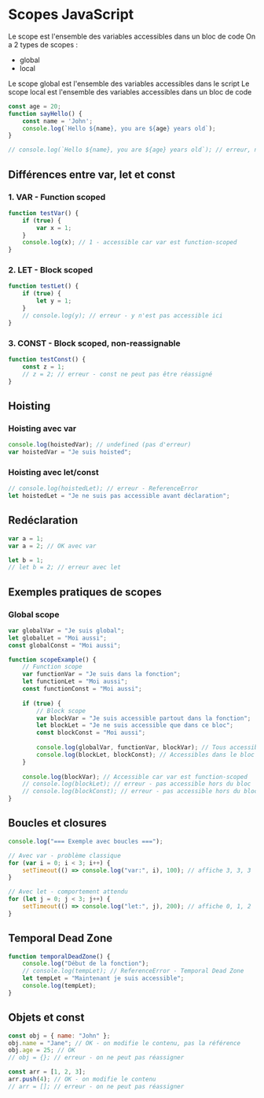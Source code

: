 # Scopes JavaScript

Le scope est l'ensemble des variables accessibles dans un bloc de code
On a 2 types de scopes :
- global
- local

Le scope global est l'ensemble des variables accessibles dans le script
Le scope local est l'ensemble des variables accessibles dans un bloc de code

```js
const age = 20;
function sayHello() {
    const name = 'John';
    console.log(`Hello ${name}, you are ${age} years old`);
}

// console.log(`Hello ${name}, you are ${age} years old`); // erreur, name n'est pas accessible ici
```

## Différences entre var, let et const

### 1. VAR - Function scoped

```js
function testVar() {
    if (true) {
        var x = 1;
    }
    console.log(x); // 1 - accessible car var est function-scoped
}
```

### 2. LET - Block scoped

```js
function testLet() {
    if (true) {
        let y = 1;
    }
    // console.log(y); // erreur - y n'est pas accessible ici
}
```

### 3. CONST - Block scoped, non-reassignable

```js
function testConst() {
    const z = 1;
    // z = 2; // erreur - const ne peut pas être réassigné
}
```

## Hoisting

### Hoisting avec var
```js
console.log(hoistedVar); // undefined (pas d'erreur)
var hoistedVar = "Je suis hoisted";
```

### Hoisting avec let/const
```js
// console.log(hoistedLet); // erreur - ReferenceError
let hoistedLet = "Je ne suis pas accessible avant déclaration";
```

## Redéclaration

```js
var a = 1;
var a = 2; // OK avec var

let b = 1;
// let b = 2; // erreur avec let
```

## Exemples pratiques de scopes

### Global scope
```js
var globalVar = "Je suis global";
let globalLet = "Moi aussi";
const globalConst = "Moi aussi";

function scopeExample() {
    // Function scope
    var functionVar = "Je suis dans la fonction";
    let functionLet = "Moi aussi";
    const functionConst = "Moi aussi";
    
    if (true) {
        // Block scope
        var blockVar = "Je suis accessible partout dans la fonction";
        let blockLet = "Je ne suis accessible que dans ce bloc";
        const blockConst = "Moi aussi";
        
        console.log(globalVar, functionVar, blockVar); // Tous accessibles
        console.log(blockLet, blockConst); // Accessibles dans le bloc
    }
    
    console.log(blockVar); // Accessible car var est function-scoped
    // console.log(blockLet); // erreur - pas accessible hors du bloc
    // console.log(blockConst); // erreur - pas accessible hors du bloc
}
```

## Boucles et closures

```js
console.log("=== Exemple avec boucles ===");

// Avec var - problème classique
for (var i = 0; i < 3; i++) {
    setTimeout(() => console.log("var:", i), 100); // affiche 3, 3, 3
}

// Avec let - comportement attendu
for (let j = 0; j < 3; j++) {
    setTimeout(() => console.log("let:", j), 200); // affiche 0, 1, 2
}
```

## Temporal Dead Zone

```js
function temporalDeadZone() {
    console.log("Début de la fonction");
    // console.log(tempLet); // ReferenceError - Temporal Dead Zone
    let tempLet = "Maintenant je suis accessible";
    console.log(tempLet);
}
```

## Objets et const

```js
const obj = { name: "John" };
obj.name = "Jane"; // OK - on modifie le contenu, pas la référence
obj.age = 25; // OK
// obj = {}; // erreur - on ne peut pas réassigner

const arr = [1, 2, 3];
arr.push(4); // OK - on modifie le contenu
// arr = []; // erreur - on ne peut pas réassigner
```
